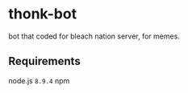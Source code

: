 # thonk-bot

bot that coded for bleach nation server, for memes.

## Requirements
node.js `8.9.4`
npm

